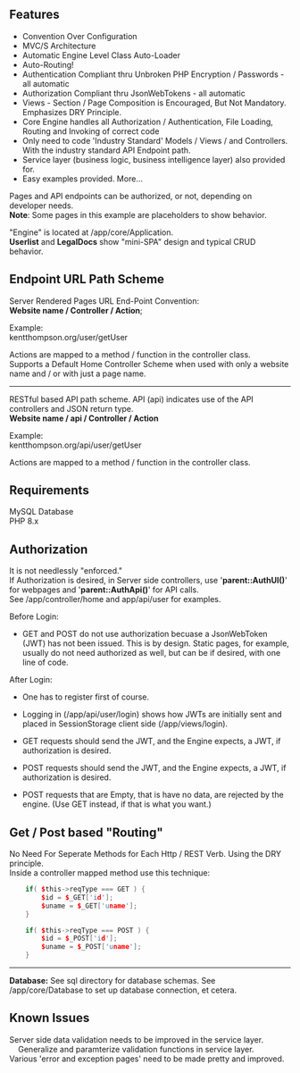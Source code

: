 Features
------------
+ Convention Over Configuration
+ MVC/S Architecture
+ Automatic Engine Level Class Auto-Loader
+ Auto-Routing!
+ Authentication Compliant thru Unbroken PHP Encryption / Passwords - all automatic
+ Authorization Compliant thru JsonWebTokens - all automatic
+ Views - Section / Page Composition is Encouraged, But Not Mandatory. Emphasizes DRY Principle.
+ Core Engine handles all Authorization / Authentication, File Loading, Routing and Invoking of correct code
+ Only need to code 'Industry Standard' Models / Views / and Controllers. With the industry standard API Endpoint path.
+ Service layer (business logic, business intelligence layer) also provided for.
+ Easy examples provided. More...

Pages and API endpoints can be authorized, or not, depending on developer needs.  
**Note**: Some pages in this example are placeholders to show behavior.

"Engine" is located at /app/core/Application.  
**Userlist** and **LegalDocs** show "mini-SPA" design and typical CRUD behavior.

Endpoint URL Path Scheme
--

Server Rendered Pages URL End-Point Convention:  
**Website name / Controller / Action**;

Example:  
kentthompson.org/user/getUser

Actions are mapped to a method / function in the controller class.  
Supports a Default Home Controller Scheme when used with only a website name and / or with just a page name.

----

RESTful based API path scheme.  API (api) indicates use of the API controllers and JSON return type.  
**Website name  / api / Controller / Action**

Example:  
kentthompson.org/api/user/getUser

Actions are mapped to a method / function in the controller class.  

Requirements
------------
MySQL Database  
PHP 8.x

Authorization
----
It is not needlessly "enforced."  
If Authorization is desired, in Server side controllers, use '**parent::AuthUI()**' for webpages and '**parent::AuthApi()**' for API calls.  
 See /app/controller/home and app/api/user for examples.

Before Login:
+ GET and POST do not use authorization becuase a JsonWebToken (JWT) has not been issued. This is by design. Static pages, for example, usually do not need authorized as well, but can be if desired, with one line of code.

After Login:
+ One has to register first of course.
+ Logging in (/app/api/user/login) shows how JWTs are initially sent and placed in SessionStorage client side (/app/views/login).

+ GET requests should send the JWT, and the Engine expects, a JWT, if authorization is desired.
+ POST requests should send the JWT, and the Engine expects, a JWT, if authorization is desired.
+ POST requests that are Empty, that is have no data, are rejected by the engine. (Use GET instead, if that is what you want.)

Get / Post based "Routing"
----
No Need For Seperate Methods for Each Http / REST Verb. Using the DRY principle.  
Inside a controller mapped method use this technique:
```c++
    if( $this->reqType === GET ) {
        $id = $_GET['id'];
        $uname = $_GET['uname'];
    }

    if( $this->reqType === POST ) {
        $id = $_POST['id'];
        $uname = $_POST['uname'];
    }
```
----

**Database:**  See sql directory for database schemas. See /app/core/Database to set up database connection, et cetera.

Known Issues
----

Server side data validation needs to be improved in the service layer.  
&nbsp;&nbsp;&nbsp;&nbsp;Generalize and paramterize validation functions in service layer.  
Various 'error and exception pages' need to be made pretty and improved.  
